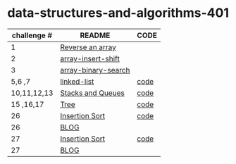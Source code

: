# data-structures-and-algorithms-401


|challenge # | README| CODE |
| ---| ---------------------------------- |---------|
| 1 |[Reverse an array](challenge/array-reverse/README.md) | |
| 2 |[array-insert-shift](challenge/array-insert-shift/readme.md) | |
| 3 |[array-binary-search](challenge/array-binary-search/README.md)| |
| 5,6 ,7|[linked-list](challenge/linked-list/README.md)  |[code](challenge/linked-list)|
| 10,11,12,13 |[Stacks and Queues](challenge/stack-queue/README.md)|[code](challenge/stack-queue) |
| 15 ,16,17|[Tree](challenge/tree/README.md)|[code](challenge/tree)|
| 26|[Insertion Sort](challenge/insertion-sort/README.md) | [code](challenge/insertion-sort) |  
| 26|[BLOG](challenge/insertion-sort/BLOG.md) |  |
| 27|[Insertion Sort](challenge/merge-sort/README.md) | [code](challenge/merge-sort) |  
| 27|[BLOG](challenge/merge-sort/BLOG.md) |  |

